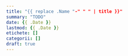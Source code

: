 ```yaml
---
title: "{{ replace .Name "-" " " | title }}"
summary: "TODO"
date: {{ .Date }}
lastmod: {{ .Date }}
etichete: []
categorii: []
draft: true
---
```

